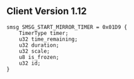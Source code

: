 ## Client Version 1.12

```rust,ignore
smsg SMSG_START_MIRROR_TIMER = 0x01D9 {
    TimerType timer;    
    u32 time_remaining;    
    u32 duration;    
    u32 scale;    
    u8 is_frozen;    
    u32 id;    
}

```
